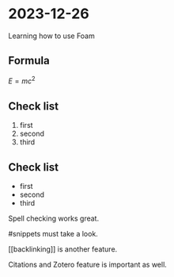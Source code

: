 # 2023-12-26
Learning how to use Foam 
## Formula
$E=mc^2$

## Check list
1. first
2. second
3. third

## Check list
- first
- second
- third

Spell checking works great.

#snippets must take a look.

[[backlinking]] is another feature.

Citations and Zotero feature is important as well.









